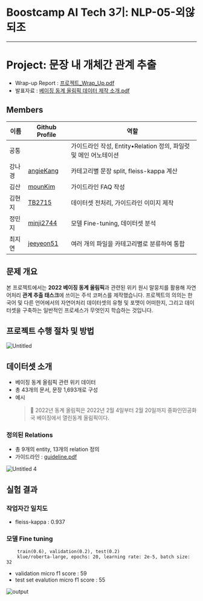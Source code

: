 # Boostcamp AI Tech 3기: NLP-05-외않되조

---

# Project: 문장 내 개체간 관계 추출

- Wrap-up Report : [프로젝트_Wrap_Up.pdf](https://github.com/boostcampaitech3/level2-data-annotation_nlp-level2-nlp-05/files/8549846/_Wrap_Up.pdf)
- 발표자료 : [베이징 동계 올림픽 데이터 제작 소개.pdf](https://github.com/boostcampaitech3/level2-data-annotation_nlp-level2-nlp-05/files/8549847/default.pdf)

## Members

| 이름      | Github Profile | 역할 |
| ---       | --- | --- |
| 공통      |     | 가이드라인 작성, Entity•Relation 정의, 파일럿 및 메인 어노테이션 |
| 강나경    | [angieKang](https://github.com/angieKang) | 카테고리별 문장 split, fleiss-kappa 계산 |
| 김산      | [mounKim](https://github.com/mounKim) | 가이드라인 FAQ 작성 |
| 김현지    | [TB2715](https://github.com/TB2715) | 데이터셋 전처리, 가이드라인 이미지 제작  |
| 정민지    | [minji2744](https://github.com/minji2744) | 모델 Fine-tuning, 데이터셋 분석 |
| 최지연    | [jeeyeon51](https://github.com/jeeyeon51) | 여러 개의 파일을 카테고리별로 분류하여 통합 |

## 문제 개요

본 프로젝트에서는 **2022 베이징 동계 올림픽**과 관련된 위키 원시 말뭉치를 활용해 자연어처리 **관계 추출 태스크**에 쓰이는 주석 코퍼스를 제작했습니다. 프로젝트의 의의는 한국어 및 다른 언어에서의 자연어처리 데이터셋의 유형 및 포맷이 어떠한지, 그리고 데이터셋을 구축하는 일반적인 프로세스가 무엇인지 학습하는 것입니다.

## 프로젝트 수행 절차 및 방법

![Untitled](https://user-images.githubusercontent.com/59854630/164980684-c9111310-34f2-431b-b027-238033d2d7cb.png)


## 데이터셋 소개

- 베이징 동계 올림픽 관련 위키 데이터
- 총 43개의 문서, 문장 1,693개로 구성
- 예시
    > 🏅 2022년 동계 올림픽은 2022년 2월 4일부터 2월 20일까지 중화인민공화국 베이징에서 열린동계 올림픽이다.
    

### 정의된 Relations
- 총 9개의 entity, 13개의 relation 정의
- 가이드라인 : [guideline.pdf](https://github.com/boostcampaitech3/level2-data-annotation_nlp-level2-nlp-05/files/8549876/05_guideline.pdf)

![Untitled 4](https://user-images.githubusercontent.com/59854630/164980916-d76f7b4b-865a-41f7-84bf-d73d8da7d406.png)





## 실험 결과

### 작업자간 일치도
- fleiss-kappa : 0.937

### 모델 Fine tuning

```
    train(0.6), validation(0.2), test(0.2)
    klue/roberta-large, epochs: 20, learning rate: 2e-5, batch size: 32
```

-  validation micro f1 score : 59
-  test set evalution micro f1 score : 55

![output](https://user-images.githubusercontent.com/59854630/164981173-401258ba-554a-41ad-a5e1-32721f7ace60.png)
